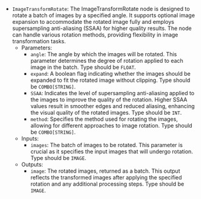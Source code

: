 - `ImageTransformRotate`: The ImageTransformRotate node is designed to rotate a batch of images by a specified angle. It supports optional image expansion to accommodate the rotated image fully and employs supersampling anti-aliasing (SSAA) for higher quality results. The node can handle various rotation methods, providing flexibility in image transformation tasks.
    - Parameters:
        - `angle`: The angle by which the images will be rotated. This parameter determines the degree of rotation applied to each image in the batch. Type should be `FLOAT`.
        - `expand`: A boolean flag indicating whether the images should be expanded to fit the rotated image without clipping. Type should be `COMBO[STRING]`.
        - `SSAA`: Indicates the level of supersampling anti-aliasing applied to the images to improve the quality of the rotation. Higher SSAA values result in smoother edges and reduced aliasing, enhancing the visual quality of the rotated images. Type should be `INT`.
        - `method`: Specifies the method used for rotating the images, allowing for different approaches to image rotation. Type should be `COMBO[STRING]`.
    - Inputs:
        - `images`: The batch of images to be rotated. This parameter is crucial as it specifies the input images that will undergo rotation. Type should be `IMAGE`.
    - Outputs:
        - `image`: The rotated images, returned as a batch. This output reflects the transformed images after applying the specified rotation and any additional processing steps. Type should be `IMAGE`.
